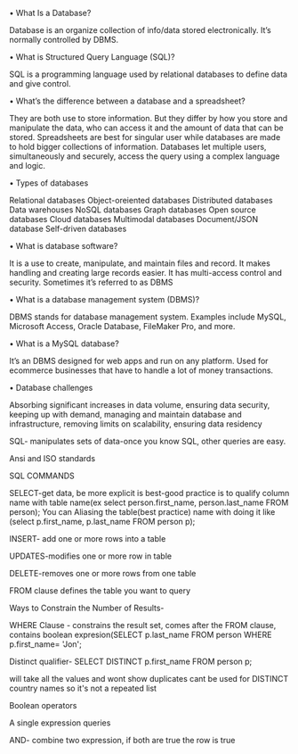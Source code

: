 •	What Is a Database?


Database is an organize collection of info/data stored electronically. It’s normally controlled by DBMS. 


•	What is Structured Query Language (SQL)?


SQL is a programming language	used by relational databases to define data and give control. 


•	What’s the difference between a database and a spreadsheet?


They are both use to store information. But they differ by how you store and manipulate the data, who can access it and the amount of data that can be stored. Spreadsheets are best for singular user while databases are made to hold bigger collections of information. Databases let multiple users, simultaneously and securely, access the query using a complex language and logic.


•	Types of databases


Relational databases
Object-oreiented databases
Distributed databases 
Data warehouses 
NoSQL databases
Graph databases 
Open source databases
Cloud databases
Multimodal databases
Document/JSON database
Self-driven databases



•	What is database software?


It is a use to create, manipulate, and maintain files and record. It makes handling and creating large records easier. It has multi-access control and security. Sometimes it’s referred to as DBMS


•	What is a database management system (DBMS)?


DBMS stands for database management system. Examples include MySQL, Microsoft Access, Oracle Database, FileMaker Pro, and more.



•	What is a MySQL database?


It’s an DBMS designed for web apps and run on any platform. Used for ecommerce businesses that have to handle a lot of money transactions. 


•	Database challenges


Absorbing significant increases in data volume, ensuring data security, keeping up with demand, managing and maintain database and infrastructure, removing limits on scalability, ensuring data residency


SQL- manipulates sets of data-once you know SQL, other queries are easy.



Ansi and ISO standards



SQL COMMANDS


SELECT-get data, be more explicit is best-good practice is to qualify column name with table name(ex select person.first_name, person.last_name FROM person); 
You can Aliasing the table(best practice) name with doing it like (select p.first_name, p.last_name FROM person p); 


INSERT- add one or more rows into a table

UPDATES-modifies one or more row in table

DELETE-removes one or more rows from one table 

FROM clause defines the table you want to query 


Ways to Constrain the Number of Results-

WHERE Clause - constrains the result set, comes after the FROM clause, contains boolean expresion(SELECT p.last_name FROM person WHERE p.first_name= 'Jon';

Distinct qualifier- SELECT DISTINCT p.first_name FROM person p;

will take all the values and wont show duplicates 
cant be used for DISTINCT country names so it's not a repeated list


Boolean operators

A single expression queries 

AND- combine two expression, if both are true the row is true
